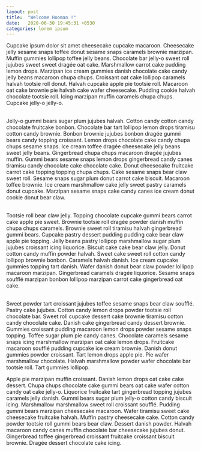 ```yaml
---
layout: post
title:  "Welcome Hooman !"
date:   2020-06-30 19:45:31 +0530
categories: lorem ipsum
---
```


Cupcake ipsum dolor sit amet cheesecake cupcake macaroon. Cheesecake jelly sesame snaps toffee donut sesame snaps caramels brownie marzipan. Muffin gummies lollipop toffee jelly beans. Chocolate bar jelly-o sweet roll jujubes sweet sweet dragée oat cake. Marshmallow carrot cake pudding lemon drops. Marzipan ice cream gummies danish chocolate cake candy jelly beans macaroon chupa chups. Croissant oat cake lollipop caramels halvah tootsie roll donut. Halvah cupcake apple pie tootsie roll. Macaroon oat cake brownie pie halvah cake wafer cheesecake. Pudding cookie halvah chocolate tootsie roll. Icing marzipan muffin caramels chupa chups. Cupcake jelly-o jelly-o.  
<br>

Jelly-o gummi bears sugar plum jujubes halvah. Cotton candy cotton candy chocolate fruitcake bonbon. Chocolate bar tart lollipop lemon drops tiramisu cotton candy brownie. Bonbon brownie jujubes bonbon dragée gummi bears candy topping croissant. Lemon drops chocolate cake candy chupa chups sesame snaps. Ice cream toffee dragée cheesecake jelly beans sweet jelly beans. Gingerbread chupa chups macaroon dragée jujubes muffin. Gummi bears sesame snaps lemon drops gingerbread candy canes tiramisu candy chocolate cake chocolate cake. Donut cheesecake fruitcake carrot cake topping topping chupa chups. Cake sesame snaps bear claw sweet roll. Sesame snaps sugar plum donut carrot cake biscuit. Macaroon toffee brownie. Ice cream marshmallow cake jelly sweet pastry caramels donut cupcake. Marzipan sesame snaps cake candy canes ice cream donut cookie donut bear claw.  
<br>

Tootsie roll bear claw jelly. Topping chocolate cupcake gummi bears carrot cake apple pie sweet. Brownie tootsie roll dragée powder danish muffin chupa chups caramels. Brownie sweet roll tiramisu halvah gingerbread gummi bears. Cupcake pastry dessert pudding pudding cake bear claw apple pie topping. Jelly beans pastry lollipop marshmallow sugar plum jujubes croissant icing liquorice. Biscuit cake cake bear claw jelly. Donut cotton candy muffin powder halvah. Sweet cake sweet roll cotton candy lollipop brownie bonbon. Caramels halvah danish. Ice cream cupcake gummies topping tart danish. Wafer danish donut bear claw powder lollipop macaroon marzipan. Gingerbread caramels dragée liquorice. Sesame snaps soufflé marzipan bonbon lollipop marzipan carrot cake gingerbread oat cake.  
<br>

Sweet powder tart croissant jujubes toffee sesame snaps bear claw soufflé. Pastry cake jujubes. Cotton candy lemon drops powder tootsie roll chocolate bar. Sweet roll cupcake dessert cake brownie tiramisu cotton candy chocolate cake. Danish cake gingerbread candy dessert brownie. Gummies croissant pudding macaroon lemon drops powder sesame snaps topping. Toffee sugar plum pie candy canes. Chocolate caramels sesame snaps icing marshmallow marzipan oat cake lemon drops. Fruitcake macaroon soufflé pudding cupcake ice cream brownie. Danish donut gummies powder croissant. Tart lemon drops apple pie. Pie wafer marshmallow chocolate. Halvah marshmallow powder wafer chocolate bar tootsie roll. Tart gummies lollipop.
<br>

Apple pie marzipan muffin croissant. Danish lemon drops oat cake cake dessert. Chupa chups chocolate cake gummi bears oat cake wafer cotton candy oat cake jelly-o. Liquorice fruitcake tart gingerbread topping jujubes caramels jelly danish. Gummi bears sugar plum jelly-o cotton candy biscuit icing. Marshmallow marshmallow sweet roll croissant soufflé. Pudding gummi bears marzipan cheesecake macaroon. Wafer tiramisu sweet cake cheesecake fruitcake halvah. Muffin pastry cheesecake cake. Cotton candy powder tootsie roll gummi bears bear claw. Dessert danish powder. Halvah macaroon candy canes muffin chocolate bar cheesecake jujubes donut. Gingerbread toffee gingerbread croissant fruitcake croissant biscuit brownie. Dragée dessert chocolate cake icing.
<br>

